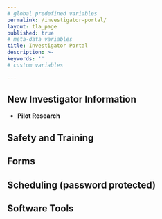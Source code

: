 ```yaml
---
# global predefined variables
permalink: /investigator-portal/
layout: tla_page
published: true
# meta-data variables
title: Investigator Portal
description: >-
keywords: ''
# custom variables

---
```

## New Investigator Information
- **Pilot Research**


## Safety and Training


## Forms


## Scheduling (password protected)


## Software Tools
